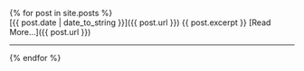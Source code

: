 {% for post in site.posts %}	
  [{{ post.date | date_to_string }}]({{ post.url }})
  {{ post.excerpt }}
  [Read More...]({{ post.url }})
  
  ---
{% endfor %}
